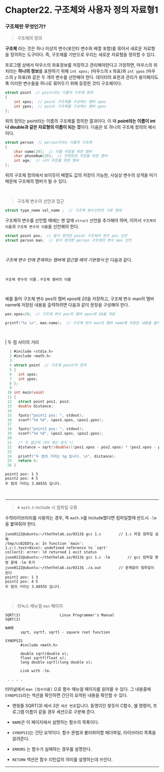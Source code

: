 # Chapter22. 구조체와 사용자 정의 자료형1

### 구조체란 무엇인가?

> 구조체의 정의

**구조체** 라는 것은 하나 이상의 변수(포인터 변수와 배열 포함)를 묶어서 새로운 자료형을 정의하는 도구이다. 즉, 구조체를 기반으로 우리는 새로운 자료형을 정의할 수 있다.

프로그램 상에서 마우스의 좌표정보를 저장하고 관리해야한다고 가정하면, 마우스의 위치라는 **하나의 정보**를 표현하기 위해 `int xpos;` (마우스의 x 좌표)와 `int ypos` (마우스의 y 좌표)와 같은 두 개의 변수를 선언해야 한다. 데이터의 표현과 관리가 용이해지도록 이러한 변수들을 하나로 묶어두기 위해 등장한 것이 구조체이다.

```c
struct point  // point라는 이름의 구조체 정의
{
    int xpos;  // point 구조체를 구성하는 멤버 xpos
    int ypos;  // point 구조체를 구성하는 멤버 ypos 
};
```

위의 정의는 point라는 이름의 구조체를 정의한 결과이다. 이 때 **point라는 이름이 int나 double과 같은 자료형의 이름이 되는 것**이다. 다음은 또 하나의 구조체 정의의 예시이다.

```c
struct person  // person이라는 이름의 구조체
{
    char name[20];  // 이름 저장을 위한 멤버
    char phoneNum[20];  // 전화번호 저장을 위한 멤버
    int age;  // 나이 저장을 위한 멤버
};
```

위의 구조체 정의에서 보이듯이 배열도 값의 저장이 가능한, 사실상 변수의 성격을 띠기 때문에 구조체의 멤버가 될 수 있다.

<br>

> 구조체 변수의 선언과 접근

```c
struct type_name val_name ;  // 구조체 변수선언의 기본 형태
```

구조체의 변수를 선언할 때에는 맨 앞에 `struct` 선언을 추가해야 하며, 이어서 `구조체의 이름`과 `구조체 변수의 이름`을 선언해야 한다.

```c
struct point pos;  // 앞서 정의한 point 구조체의 변수 pos 선언
struct person man;  // 앞서 정의한 person 구조체의 변수 man 선언
```

<br>

*구조체 변수 안에 존재하는 멤버에 접근할 때의 기본형식* 은 다음과 같다.

<br>

`구조체 변수의 이름` . `구조체 멤버의 이름`

<br>

예를 들어 구조체 변수 pos의 멤버 xpos에 20을 저장하고, 구조체 변수 man의 멤버 name에 저장된 내용을 출력하려면 다음과 같이 문장을 구성해야 한다.

```c
pos.xpos=20;  // 구조체 변수 pos의 멤버 xpos에 20을 저장

printf("%s \n", man.name);  // 구조체 변수 man의 멤버 name에 저장된 내용을 출력
```

<br>

| 두 점 사이의 거리

```c
  1 #include <stdio.h>
  2 #include <math.h>
  3
  4 struct point  // 구조체 point의 정의
  5 {
  6   int xpos;
  7   int ypos;
  8 };
  9
 10 int main(void)
 11 {
 12   struct point pos1, pos2;
 13   double distance;
 14
 15   fputs("point1 pos: ", stdout);
 16   scanf("%d %d", &pos1.xpos, &pos1.ypos);
 17
 18   fputs("point2 pos: ", stdout);
 19   scanf("%d %d", &pos2.xpos, &pos2.ypos);
 20
 21   /* 두 점간의 거리 계산 공식 */
 22   distance = sqrt((double)((pos1.xpos - pos2.xpos) * (pos1.xpos - pos2.xp    os) + (pos1.ypos - pos2.ypos) * (pos1.ypos - pos2.ypos)));
 23
 24   printf("두 점의 거리는 %g 입니다. \n", distance);
 25   return 0;
 26 }
```

```
point1 pos: 1 3
point2 pos: 4 5
두 점의 거리는 3.60555 입니다.
```

<br>

---

> ※ `math.h` include 시 컴파일 오류

수학라이브러리를 사용하는 경우, 즉 `math.h`를 include했다면 컴파일할때 반드시 `-lm` 을 붙여줘야 한다.

```
june0122@ubuntu:~/thethelab.io/0313$ gcc 1.c        // 1.c 파일 컴파일 실패
/tmp/ccB2EDty.o: In function `main':
1.c:(.text+0xce): undefined reference to `sqrt'
collect2: error: ld returned 1 exit status
june0122@ubuntu:~/thethelab.io/0313$ gcc 1.c -lm        // gcc 컴파일 명령 끝에 -lm 추가
june0122@ubuntu:~/thethelab.io/0313$ ./a.out        // 문제없이 컴파일이 된다
point1 pos: 1 3
point2 pos: 4 5
두 점의 거리는 3.60555 입니다.
```

<br>

> 리눅스 매뉴얼 `man` 페이지

```
SQRT(3)                  Linux Programmer's Manual                  SQRT(3)

NAME
       sqrt, sqrtf, sqrtl - square root function

SYNOPSIS
       #include <math.h>

       double sqrt(double x);
       float sqrtf(float x);
       long double sqrtl(long double x);

       Link with -lm.
       
 . . . .
```

터미널에서 `man [함수이름]` 으로 함수 매뉴얼 페이지를 읽어올 수 있다. 그 내용중에 `SYNOPSIS`라는 섹션을 확인하면 간단히 요약된 내용을 확인할 수 있다.

- 맨윗줄 SQRT(3) 에서 3은 `세션 번호`입니다. 동명이인 찾듯이 C함수, 쉘 명령어, 프로그램 이름이 같을 경우 세션으로 구분해 준다.

- `NAME`은 이 페이지에서 설명하는 함수의 목록이다.

- `SYNOPSIS`는 간단 요약이다. 함수 문법과 불러와야할 헤더파일, 라이브러리 목록을 알려준다.

- `ERRORS` 는 함수가 실패하는 경우를 설명한다.

- `RETURN` 섹션은 함수 리턴값의 의미를 설명하는데 쓰인다.

---
